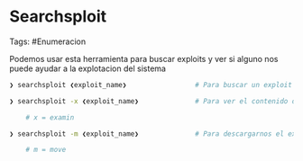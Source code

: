 # Searchsploit

Tags: #Enumeracion 

Podemos usar esta herramienta para buscar exploits y ver si alguno nos puede ayudar a la explotacion del sistema

```bash
❯ searchsploit ❮exploit_name❯                 # Para buscar un exploit
```

```bash
❯ searchsploit -x ❮exploit_name❯              # Para ver el contenido del exploit 

	# x = examin
```

```bash
❯ searchsploit -m ❮exploit_name❯              # Para descargarnos el exploit .py/.txt 

	# m = move
```
